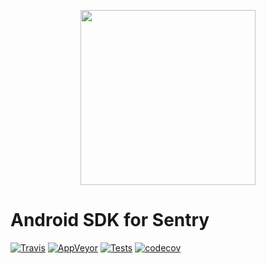 <p align="center">
  <a href="https://sentry.io" target="_blank" align="center">
    <img src="https://sentry-brand.storage.googleapis.com/sentry-logo-black.png" width="280">
  </a>
  <br />
</p>

Android SDK for Sentry
===========
[![Travis](https://travis-ci.com/getsentry/sentry-android.svg?branch=master)](https://travis-ci.com/getsentry/sentry-android)
[![AppVeyor](https://ci.appveyor.com/api/projects/status/kr49snupeb1dsgwa/branch/master?svg=true)](https://ci.appveyor.com/project/sentry/sentry-android/branch/master)
[![Tests](https://img.shields.io/appveyor/tests/sentry/sentry-android/master?compact_message)](https://ci.appveyor.com/project/sentry/sentry-android/branch/master/tests)
[![codecov](https://codecov.io/gh/getsentry/sentry-android/branch/master/graph/badge.svg)](https://codecov.io/gh/getsentry/sentry-android)
